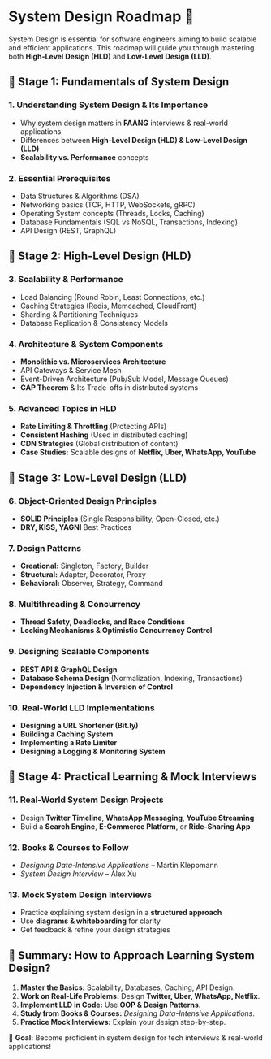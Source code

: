 # **System Design Roadmap** 🚀

System Design is essential for software engineers aiming to build scalable and efficient applications. This roadmap will guide you through mastering both **High-Level Design (HLD)** and **Low-Level Design (LLD)**.

## **📌 Stage 1: Fundamentals of System Design**
### **1. Understanding System Design & Its Importance**
- Why system design matters in **FAANG** interviews & real-world applications
- Differences between **High-Level Design (HLD) & Low-Level Design (LLD)**
- **Scalability vs. Performance** concepts

### **2. Essential Prerequisites**
- Data Structures & Algorithms (DSA)
- Networking basics (TCP, HTTP, WebSockets, gRPC)
- Operating System concepts (Threads, Locks, Caching)
- Database Fundamentals (SQL vs NoSQL, Transactions, Indexing)
- API Design (REST, GraphQL)

## **📌 Stage 2: High-Level Design (HLD)**
### **3. Scalability & Performance**
- Load Balancing (Round Robin, Least Connections, etc.)
- Caching Strategies (Redis, Memcached, CloudFront)
- Sharding & Partitioning Techniques
- Database Replication & Consistency Models

### **4. Architecture & System Components**
- **Monolithic vs. Microservices Architecture**
- API Gateways & Service Mesh
- Event-Driven Architecture (Pub/Sub Model, Message Queues)
- **CAP Theorem** & Its Trade-offs in distributed systems

### **5. Advanced Topics in HLD**
- **Rate Limiting & Throttling** (Protecting APIs)
- **Consistent Hashing** (Used in distributed caching)
- **CDN Strategies** (Global distribution of content)
- **Case Studies:** Scalable designs of **Netflix, Uber, WhatsApp, YouTube**

## **📌 Stage 3: Low-Level Design (LLD)**
### **6. Object-Oriented Design Principles**
- **SOLID Principles** (Single Responsibility, Open-Closed, etc.)
- **DRY, KISS, YAGNI** Best Practices

### **7. Design Patterns**
- **Creational:** Singleton, Factory, Builder
- **Structural:** Adapter, Decorator, Proxy
- **Behavioral:** Observer, Strategy, Command

### **8. Multithreading & Concurrency**
- **Thread Safety, Deadlocks, and Race Conditions**
- **Locking Mechanisms & Optimistic Concurrency Control**

### **9. Designing Scalable Components**
- **REST API & GraphQL Design**
- **Database Schema Design** (Normalization, Indexing, Transactions)
- **Dependency Injection & Inversion of Control**

### **10. Real-World LLD Implementations**
- **Designing a URL Shortener (Bit.ly)**
- **Building a Caching System**
- **Implementing a Rate Limiter**
- **Designing a Logging & Monitoring System**

## **📌 Stage 4: Practical Learning & Mock Interviews**
### **11. Real-World System Design Projects**
- Design **Twitter Timeline**, **WhatsApp Messaging**, **YouTube Streaming**
- Build a **Search Engine**, **E-Commerce Platform**, or **Ride-Sharing App**

### **12. Books & Courses to Follow**
- *Designing Data-Intensive Applications* – Martin Kleppmann
- *System Design Interview* – Alex Xu

### **13. Mock System Design Interviews**
- Practice explaining system design in a **structured approach**
- Use **diagrams & whiteboarding** for clarity
- Get feedback & refine your design strategies

## **🚀 Summary: How to Approach Learning System Design?**
1. **Master the Basics:** Scalability, Databases, Caching, API Design.
2. **Work on Real-Life Problems:** Design **Twitter, Uber, WhatsApp, Netflix**.
3. **Implement LLD in Code:** Use **OOP & Design Patterns**.
4. **Study from Books & Courses:** *Designing Data-Intensive Applications*.
5. **Practice Mock Interviews:** Explain your design step-by-step.

🎯 **Goal:** Become proficient in system design for tech interviews & real-world applications!
